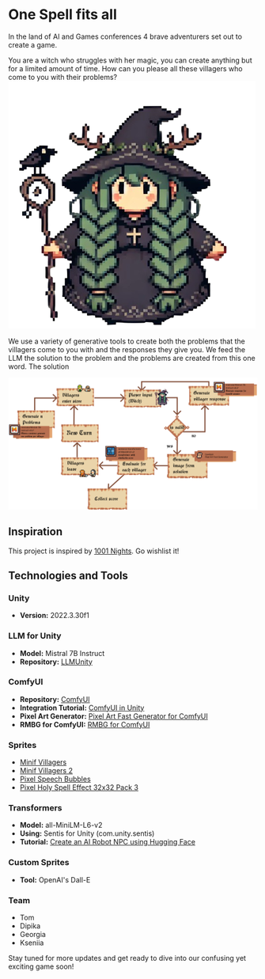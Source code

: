 # One Spell fits all

In the land of AI and Games conferences 4 brave adventurers set out to create a game.

You are a witch who struggles with her magic, you can create anything but for a limited amount of time. How can you please all these villagers who come to you with their problems?
![Confusing Game](AISchool_proto/Assets/theWitch.png)

We use a variety of generative tools to create both the problems that the villagers come to you with and the responses they give you. We feed the LLM the solution to the problem and the problems are created from this one word. The solution

![Confusing Game](AISchool_proto/Assets/Diagram1.png)


## Inspiration

This project is inspired by [1001 Nights](https://store.steampowered.com/app/2542850/1001_Nights/). Go wishlist it!

## Technologies and Tools

### Unity
- **Version:** 2022.3.30f1

### LLM for Unity
- **Model:** Mistral 7B Instruct
- **Repository:** [LLMUnity](https://github.com/undreamai/LLMUnity)

### ComfyUI
- **Repository:** [ComfyUI](https://github.com/comfyanonymous/ComfyUI)
- **Integration Tutorial:** [ComfyUI in Unity](https://www.youtube.com/watch?v=iJUhw5hTiVI)
- **Pixel Art Generator:** [Pixel Art Fast Generator for ComfyUI](https://openart.ai/workflows/megaaziib/pixel-art-fast-generator/XkwkHIWGhMLWxQuBIsd1)
- **RMBG for ComfyUI:** [RMBG for ComfyUI](https://github.com/ZHO-ZHO-ZHO/ComfyUI-BRIA_AI-RMBG/tree/main)

### Sprites
- [Minif Villagers](https://lyaseek.itch.io/minifvillagers)
- [Minif Villagers 2](https://lyaseek.itch.io/minifvillagers2)
- [Pixel Speech Bubbles](https://opengameart.org/content/pixel-speech-bubbles)
- [Pixel Holy Spell Effect 32x32 Pack 3](https://bdragon1727.itch.io/pixel-holy-spell-effect-32x32-pack-3)

### Transformers
- **Model:** all-MiniLM-L6-v2
- **Using:** Sentis for Unity (com.unity.sentis)
- **Tutorial:** [Create an AI Robot NPC using Hugging Face](https://thomassimonini.substack.com/p/create-an-ai-robot-npc-using-hugging?r=dq5fg&triedRedirect=true)

### Custom Sprites
- **Tool:** OpenAI's Dall-E

### Team 
- Tom 
- Dipika
- Georgia
- Kseniia  

Stay tuned for more updates and get ready to dive into our confusing yet exciting game soon!
